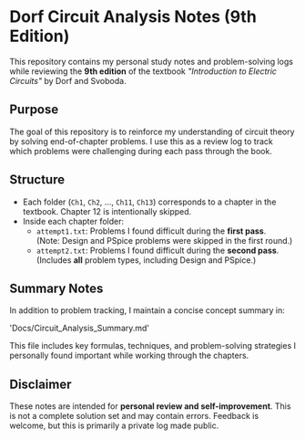 # Dorf Circuit Analysis Notes (9th Edition)

This repository contains my personal study notes and problem-solving logs while reviewing the **9th edition** of the textbook *"Introduction to Electric Circuits"* by Dorf and Svoboda.

## Purpose

The goal of this repository is to reinforce my understanding of circuit theory by solving end-of-chapter problems. I use this as a review log to track which problems were challenging during each pass through the book.

## Structure

- Each folder (`Ch1`, `Ch2`, ..., `Ch11`, `Ch13`) corresponds to a chapter in the textbook. Chapter 12 is intentionally skipped.
- Inside each chapter folder:
  - `attempt1.txt`: Problems I found difficult during the **first pass**.  
    (Note: Design and PSpice problems were skipped in the first round.)
  - `attempt2.txt`: Problems I found difficult during the **second pass**.  
    (Includes **all** problem types, including Design and PSpice.)


## Summary Notes

In addition to problem tracking, I maintain a concise concept summary in:

'Docs/Circuit_Analysis_Summary.md'

This file includes key formulas, techniques, and problem-solving strategies I personally found important while working through the chapters.

## Disclaimer

These notes are intended for **personal review and self-improvement**. This is not a complete solution set and may contain errors. Feedback is welcome, but this is primarily a private log made public.
